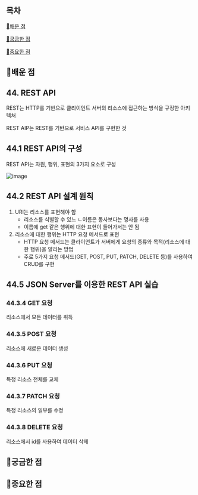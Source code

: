 ## 목차

[📗배운 점 ](#📗배운-점)

[🤔궁금한 점](#🤔궁금한-점)

[📌중요한 점](#📌중요한-점)

## 📗배운 점

## 44. REST API

REST는 HTTP를 기반으로 클리이언트 서버의 리소스에 접근하는 방식을 규정한 아키텍처

REST AIP는 REST를 기반으로 서비스 API를 구현한 것

## 44.1 REST API의 구성

REST API는 자원, 행위, 표현의 3가지 요소로 구성

![image](https://github.com/jin62413/js-deepdive-study/assets/71061884/28695c04-bbd3-4848-86a1-51dc6f65b8e4)

## 44.2 REST API 설계 원칙

1. URI는 리소스를 표현해야 함
   - 리소스를 식별할 수 있느 ㄴ이름은 동사보다는 명사를 사용
   - 이름에 get 같은 행위에 대한 표현이 들어가서는 안 됨
2. 리소스에 대한 행위는 HTTP 요청 메서드로 표현
   - HTTP 요청 메서드는 클라이언트가 서버에게 요청의 종류와 목적(리소스에 대한 행위)을 알리는 방법
   - 주로 5가지 요청 메서드(GET, POST, PUT, PATCH, DELETE 등)를 사용하여 CRUD를 구현

## 44.5 JSON Server를 이용한 REST API 실습

### 44.3.4 GET 요청

리소스에서 모든 데이터를 취득

### 44.3.5 POST 요청

리소스에 새로운 데이터 생성

### 44.3.6 PUT 요청

특정 리소스 전체를 교체

### 44.3.7 PATCH 요청

특정 리소스의 일부를 수정

### 44.3.8 DELETE 요청

리소스에서 id를 사용하여 데이터 삭제

## 🤔궁금한 점

## 📌중요한 점
